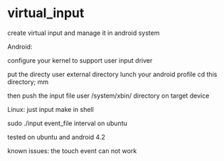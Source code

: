 virtual_input
=============

create virtual input and manage it in android system

Android:

configure your kernel to support user input driver

put the directy user external directory
lunch your android profile
cd this directory; mm

then push the input file user /system/xbin/ directory on target device

Linux:
just input make in shell

sudo ./input event_file interval on ubuntu


tested on ubuntu and android 4.2

known issues:
the touch event can not work


